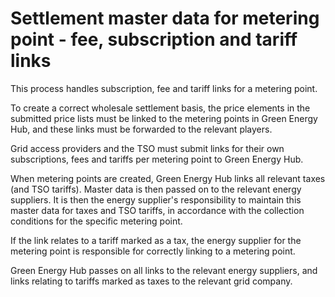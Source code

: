 # Settlement master data for metering point - fee, subscription and tariff links

This process handles subscription, fee and tariff links for a metering point.

To create a correct wholesale settlement basis, the price elements in the submitted price
lists must be linked to the metering points in Green Energy Hub, and these links must be
forwarded to the relevant players.

Grid access providers and the TSO must submit links for their own subscriptions, fees and
tariffs per metering point to Green Energy Hub.

When metering points are created, Green Energy Hub links all relevant taxes (and TSO tariffs).
Master data is then passed on to the relevant energy suppliers. It is then the energy
supplier's responsibility to maintain this master data for taxes and TSO tariffs, in
accordance with the collection conditions for the specific metering point.

If the link relates to a tariff marked as a tax, the energy supplier for the metering point
is responsible for correctly linking to a metering point.

Green Energy Hub passes on all links to the relevant energy suppliers, and links relating to tariffs
marked as taxes to the relevant grid company.
